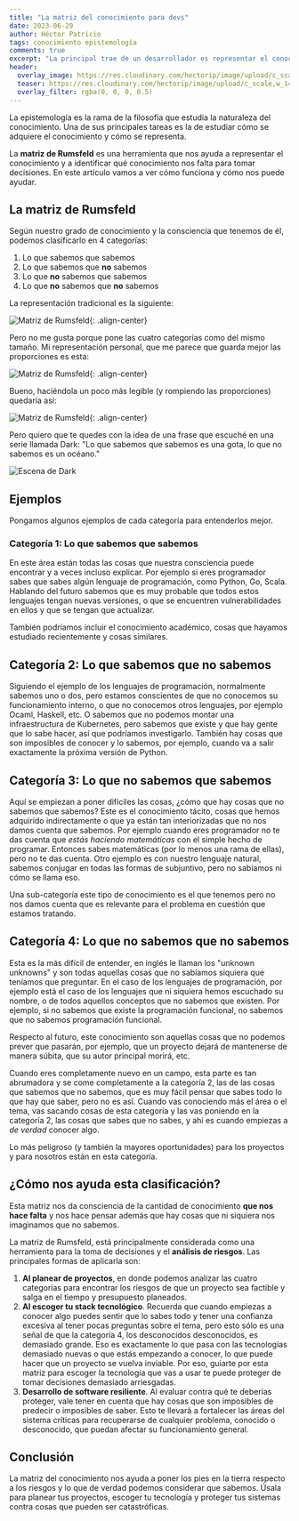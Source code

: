 ```yaml
---
title: "La matriz del conocimiento para devs"
date: 2023-06-29
author: Héctor Patricio
tags: conocimiento epistemología
comments: true
excerpt: "La principal trae de un desarrollador es representar el conocimiento en procesos computacionales. Veamos una herramienta que te puede ayudar a administrar mejor ese conocimiento."
header:
  overlay_image: https://res.cloudinary.com/hectorip/image/upload/c_scale,w_1400/v1685716433/nathan-watson-Qerg85B7JDI-unsplash_sez9u3.jpg
  teaser: https://res.cloudinary.com/hectorip/image/upload/c_scale,w_1400/v1685716433/nathan-watson-Qerg85B7JDI-unsplash_sez9u3.jpg
  overlay_filter: rgba(0, 0, 0, 0.5)
---
```


La epistemología es la rama de la filosofía que estudia la naturaleza del conocimiento. Una de sus principales tareas es la de estudiar cómo se adquiere el conocimiento y cómo se representa.

La **matriz de Rumsfeld** es una herramienta que nos ayuda a representar el conocimiento y a identificar qué conocimiento nos falta para tomar decisiones. En este artículo vamos a ver cómo funciona y cómo nos puede ayudar.

## La matriz de Rumsfeld

Según nuestro grado de conocimiento y la consciencia que tenemos de él, podemos clasificarlo en 4 categorías:

1. Lo que sabemos que sabemos
2. Lo que sabemos que **no** sabemos
3. Lo que **no** sabemos que sabemos
4. Lo que **no** sabemos que **no** sabemos

La representación tradicional es la siguiente:

![Matriz de Rumsfeld](https://res.cloudinary.com/hectorip/image/upload/c_scale,w_800/v1688048267/Ilustracio%CC%81n_sin_ti%CC%81tulo_5_lpvjyv.png){: .align-center}

Pero no me gusta porque pone las cuatro categorías como del mismo tamaño. Mi representación personal, que me parece que guarda mejor las proporciones es esta:

![Matriz de Rumsfeld](https://res.cloudinary.com/hectorip/image/upload/c_scale,w_800/v1688048203/Ilustracio%CC%81n_sin_ti%CC%81tulo_6_lonjhl.png){: .align-center}

Bueno, haciéndola un poco más legible (y rompiendo las proporciones) quedaría así:

![Matriz de Rumsfeld](https://res.cloudinary.com/hectorip/image/upload/c_scale,w_800/v1688048200/Ilustracio%CC%81n_sin_ti%CC%81tulo_8_rg17f0.png){: .align-center}

Pero quiero que te quedes con la idea de una frase que escuché en una serie llamada Dark: "Lo que sabemos que sabemos es una gota, lo que no sabemos es un océano."

![Escena de Dark](https://res.cloudinary.com/hectorip/image/upload/c_scale,w_400/v1688017245/5557d4f59b6ee4332ffae7f2a68513b7_n0ci5o.png)

## Ejemplos

Pongamos algunos ejemplos de cada categoría para entenderlos mejor.

### Categoría 1: Lo que sabemos que sabemos

En este área están todas las cosas que nuestra consciencia puede encontrar y a veces incluso explicar. Por ejemplo si eres programador sabes que sabes algún lenguaje de programación, como Python, Go, Scala. Hablando del futuro sabemos que es muy probable que todos estos lenguajes tengan nuevas versiones, o que se encuentren vulnerabilidades en ellos y que se tengan que actualizar.

También podríamos incluir el conocimiento académico, cosas que hayamos estudiado recientemente y cosas similares.

## Categoría 2: Lo que sabemos que no sabemos

Siguiendo el ejemplo de los lenguajes de programación, normalmente sabemos uno o dos, pero estamos conscientes de que no conocemos su funcionamiento interno, o que no conocemos otros lenguajes, por ejemplo Ocaml, Haskell, etc. O sabemos que no podemos montar una infraestructura de Kubernetes, pero sabemos que existe y que hay gente que lo sabe hacer, así que podríamos investigarlo. También hay cosas que son imposibles de conocer y lo sabemos, por ejemplo, cuando va a salir exactamente la próxima versión de Python.

## Categoría 3: Lo que no sabemos que sabemos

Aquí se empiezan a  poner difíciles las cosas, ¿cómo que hay cosas que no sabemos que sabemos? Este es el conocimiento tácito, cosas que hemos adquirido indirectamente o que ya están tan interiorizadas que no nos damos cuenta que sabemos. Por ejemplo cuando eres programador no te das cuenta que _estás haciendo matemáticas_ con el simple hecho de programar. Entonces sabes matemáticas (por lo menos una rama de ellas), pero no te das cuenta. Otro ejemplo es con nuestro lenguaje natural, sabemos conjugar en todas las formas de subjuntivo, pero no sabíamos ni cómo se llama eso.

Una sub-categoría este tipo de conocimiento es el que tenemos pero no nos damos cuenta que es relevante para el problema en cuestión que estamos tratando.

## Categoría 4: Lo que no sabemos que no sabemos

Esta es la más difícil de entender, en inglés le llaman los "unknown unknowns"  y son todas aquellas cosas que no sabíamos siquiera que teníamos que preguntar. En el caso de los lenguajes de programación, por ejemplo está el caso de los lenguajes que ni siquiera hemos escuchado su nombre, o de todos aquellos conceptos que no sabemos que existen. Por ejemplo, si no sabemos que existe la programación funcional, no sabemos que no sabemos programación funcional.

Respecto al futuro, este conocimiento son aquellas cosas que no podemos prever que pasarán, por ejemplo, que un proyecto dejará de mantenerse de manera súbita, que su autor principal morirá, etc.

Cuando eres completamente nuevo en un campo, esta parte es tan abrumadora y se come completamente a la categoría 2, las de las cosas que sabemos que no sabemos, que es muy fácil pensar que sabes todo lo que hay que saber, pero no es así. Cuando vas conociendo más el área o el tema, vas sacando cosas de esta categoría y las vas poniendo en la categoría 2, las cosas que sabes que no sabes, y ahí es cuando empiezas a _de verdad_ conocer algo.

Lo más peligroso (y también la mayores oportunidades) para los proyectos y para nosotros están en esta categoría.

## ¿Cómo nos ayuda esta clasificación?

Esta matriz nos da consciencia de la cantidad de conocimiento **que nos hace falta** y nos hace pensar además que hay cosas que ni siquiera nos imaginamos que no sabemos.

La matriz de Rumsfeld, está principalmente considerada como una herramienta para la toma de decisiones y el **análisis de riesgos**. Las principales formas de aplicarla son:

1. **Al planear de proyectos**, en donde podemos analizar las cuatro categorías para encontrar los riesgos de que un proyecto sea factible y salga en el tiempo y presupuesto planeados.
2. **Al escoger tu stack tecnológico**. Recuerda que cuando empiezas a conocer algo puedes sentir que lo sabes todo y tener una confianza excesiva al tener pocas preguntas sobre el tema, pero esto sólo es una señal de que la categoría 4, los desconocidos desconocidos, es demasiado grande. Eso es exactamente lo que pasa con las tecnologías demasiado nuevas o que estás empezando a conocer, lo que puede hacer que un proyecto se vuelva inviable. Por eso, guiarte por esta matriz para escoger la tecnología que vas a usar te puede proteger de tomar decisiones demasiado arriesgadas.
3. **Desarrollo de software resiliente**. Al evaluar contra qué te deberías proteger, vale tener en cuenta que hay cosas que son imposibles de predecir o imposibles de saber. Esto te llevará a fortalecer las áreas del sistema críticas para recuperarse de cualquier problema, conocido o desconocido, que puedan afectar su funcionamiento general.

## Conclusión

La matriz del conocimiento nos ayuda a poner los pies en la tierra respecto a los riesgos y lo que de verdad podemos considerar que sabemos. Úsala para planear tus proyectos, escoger tu tecnología y proteger tus sistemas contra cosas que pueden ser catastróficas.
